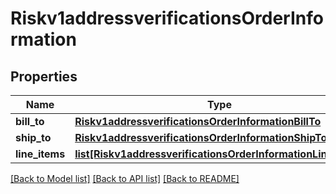 # Riskv1addressverificationsOrderInformation

## Properties
Name | Type | Description | Notes
------------ | ------------- | ------------- | -------------
**bill_to** | [**Riskv1addressverificationsOrderInformationBillTo**](Riskv1addressverificationsOrderInformationBillTo.md) |  | [optional] 
**ship_to** | [**Riskv1addressverificationsOrderInformationShipTo**](Riskv1addressverificationsOrderInformationShipTo.md) |  | [optional] 
**line_items** | [**list[Riskv1addressverificationsOrderInformationLineItems]**](Riskv1addressverificationsOrderInformationLineItems.md) |  | [optional] 

[[Back to Model list]](../README.md#documentation-for-models) [[Back to API list]](../README.md#documentation-for-api-endpoints) [[Back to README]](../README.md)


